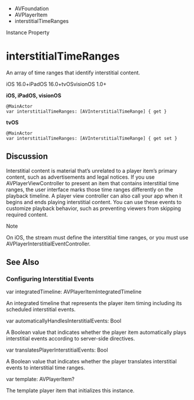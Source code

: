 

- AVFoundation
- AVPlayerItem
-  interstitialTimeRanges 

Instance Property

# interstitialTimeRanges

An array of time ranges that identify interstitial content.

iOS 16.0+iPadOS 16.0+tvOSvisionOS 1.0+

**iOS, iPadOS, visionOS**

``` source
@MainActor
var interstitialTimeRanges: [AVInterstitialTimeRange] { get }
```

**tvOS**

``` source
@MainActor
var interstitialTimeRanges: [AVInterstitialTimeRange] { get set }
```

## Discussion

Interstitial content is material that’s unrelated to a player item’s primary content, such as advertisements and legal notices. If you use AVPlayerViewController to present an item that contains interstitial time ranges, the user interface marks those time ranges differently on the playback timeline. A player view controller can also call your app when it begins and ends playing interstitial content. You can use these events to customize playback behavior, such as preventing viewers from skipping required content.

Note

On iOS, the stream must define the interstitial time ranges, or you must use AVPlayerInterstitialEventController.

## See Also

### Configuring Interstitial Events

var integratedTimeline: AVPlayerItemIntegratedTimeline

An integrated timeline that represents the player item timing including its scheduled interstitial events.

var automaticallyHandlesInterstitialEvents: Bool

A Boolean value that indicates whether the player item automatically plays interstitial events according to server-side directives.

var translatesPlayerInterstitialEvents: Bool

A Boolean value that indicates whether the player translates interstitial events to interstitial time ranges.

var template: AVPlayerItem?

The template player item that initializes this instance.

